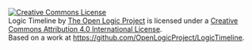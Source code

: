 <a rel="license" href="http://creativecommons.org/licenses/by/4.0/"><img alt="Creative Commons License" style="border-width:0" src="https://i.creativecommons.org/l/by/4.0/88x31.png" /></a><br /><span xmlns:dct="http://purl.org/dc/terms/" property="dct:title">Logic Timeline</span> by <a xmlns:cc="http://creativecommons.org/ns#" href="http://openlogicproject.org/" property="cc:attributionName" rel="cc:attributionURL">The Open Logic Project</a> is licensed under a <a rel="license" href="http://creativecommons.org/licenses/by/4.0/">Creative Commons Attribution 4.0 International License</a>.<br />Based on a work at <a xmlns:dct="http://purl.org/dc/terms/" href="https://github.com/OpenLogicProject/LogicTimeline" rel="dct:source">https://github.com/OpenLogicProject/LogicTimeline</a>.
